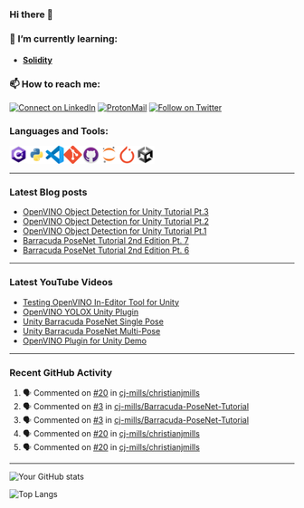 ### Hi there 👋

### 🌱 I’m currently learning:
* #### [Solidity]

### 📫 How to reach me: 
[![Connect on LinkedIn](https://img.shields.io/badge/--linkedin?label=LinkedIn&logo=LinkedIn&style=social)](https://www.linkedin.com/in/christianjmills/) [![ProtonMail](https://img.shields.io/badge/--email?label=ProtonMail&logo=ProtonMail&style=social)](mailto:christian@christianjmills.com) [![Follow on Twitter](https://img.shields.io/badge/--twitter?label=Twitter&logo=Twitter&style=social)](https://twitter.com/cdotjdotmills)


### Languages and Tools:

[<img align="left" alt="CSharp" width="32px" src="https://github.com/cj-mills/cj-mills/raw/main/icons/csharp/csharp.png" />][csharp]

[<img align="left" alt="Python" width="32px" src="https://github.com/cj-mills/cj-mills/raw/main/icons/python/python.png" />][python]

[<img align="left" alt="Visual Studio Code" width="32px" src="https://raw.githubusercontent.com/github/explore/80688e429a7d4ef2fca1e82350fe8e3517d3494d/topics/visual-studio-code/visual-studio-code.png" />][vscode]

[<img align="left" alt="Git" width="32px" src="https://github.com/cj-mills/cj-mills/raw/main/icons/git/git.png" />][git]

[<img align="left" alt="GitHub" width="32px" src="https://github.com/cj-mills/cj-mills/raw/main/icons/github/github.png" />][github]

[<img align="left" alt="GitHub" width="32px" src="https://github.com/github/explore/raw/b71c44e3113f74876a894853d0543eb918510365/topics/jupyter-notebook/jupyter-notebook.png" />][jupyter-notebook]

[<img align="left" alt="PyTorch" width="32px" src="https://github.com/cj-mills/cj-mills/raw/main/icons/pytorch/pytorch.png" />][pytorch]

[<img align="left" alt="PyTorch" width="32px" src="https://github.com/cj-mills/cj-mills/raw/main/icons/unity/unity.png" />][unity]

<!-- [<img align="left" alt="Terminal" width="32px" src="https://raw.githubusercontent.com/github/explore/80688e429a7d4ef2fca1e82350fe8e3517d3494d/topics/terminal/terminal.png" />][website-tags] -->

<!-- [<img align="left" alt="Solidity" width="32px" src="https://github.com/github/explore/raw/b71c44e3113f74876a894853d0543eb918510365/topics/solidity/solidity.png" />][solidity] -->

<br/>
<br/>


---
### Latest Blog posts
<!-- BLOG-POST-LIST:START -->
- [OpenVINO Object Detection for Unity Tutorial Pt.3](https://christianjmills.com/OpenVINO-Object-Detection-for-Unity-Tutorial-3/)
- [OpenVINO Object Detection for Unity Tutorial Pt.2](https://christianjmills.com/OpenVINO-Object-Detection-for-Unity-Tutorial-2/)
- [OpenVINO Object Detection for Unity Tutorial Pt.1](https://christianjmills.com/OpenVINO-Object-Detection-for-Unity-Tutorial-1/)
- [Barracuda PoseNet Tutorial 2nd Edition Pt. 7](https://christianjmills.com/Barracuda-PoseNet-Tutorial-V2-7/)
- [Barracuda PoseNet Tutorial 2nd Edition Pt. 6](https://christianjmills.com/Barracuda-PoseNet-Tutorial-V2-6/)
<!-- BLOG-POST-LIST:END -->



---
### Latest YouTube Videos
<!-- YOUTUBE:START -->
- [Testing OpenVINO In-Editor Tool for Unity](https://www.youtube.com/watch?v=9n2UwCK2OoM)
- [OpenVINO YOLOX Unity Plugin](https://www.youtube.com/watch?v=opClIrHumzI)
- [Unity Barracuda PoseNet Single Pose](https://www.youtube.com/watch?v=KQyJgXss9NA)
- [Unity Barracuda PoseNet Multi-Pose](https://www.youtube.com/watch?v=F995ZadTZik)
- [OpenVINO Plugin for Unity Demo](https://www.youtube.com/watch?v=uSmczpnPam8)
<!-- YOUTUBE:END -->


---
### Recent GitHub Activity
<!--START_SECTION:activity-->
1. 🗣 Commented on [#20](https://github.com/cj-mills/christianjmills/issues/20) in [cj-mills/christianjmills](https://github.com/cj-mills/christianjmills)
2. 🗣 Commented on [#3](https://github.com/cj-mills/Barracuda-PoseNet-Tutorial/issues/3) in [cj-mills/Barracuda-PoseNet-Tutorial](https://github.com/cj-mills/Barracuda-PoseNet-Tutorial)
3. 🗣 Commented on [#3](https://github.com/cj-mills/Barracuda-PoseNet-Tutorial/issues/3) in [cj-mills/Barracuda-PoseNet-Tutorial](https://github.com/cj-mills/Barracuda-PoseNet-Tutorial)
4. 🗣 Commented on [#20](https://github.com/cj-mills/christianjmills/issues/20) in [cj-mills/christianjmills](https://github.com/cj-mills/christianjmills)
5. 🗣 Commented on [#20](https://github.com/cj-mills/christianjmills/issues/20) in [cj-mills/christianjmills](https://github.com/cj-mills/christianjmills)
<!--END_SECTION:activity-->

---
<!-- Dark Mode -->
![Your GitHub stats](https://github-readme-stats.vercel.app/api?username=cj-mills&show_icons=true&hide_border=true&theme=github_dark)

![Top Langs](https://github-readme-stats.vercel.app/api/top-langs/?username=cj-mills&layout=compact&show_icons=true&hide_border=true&theme=github_dark&&hide=ASP.NET,ShaderLab&langs_count=6)


[website]: https://christianjmills.com
[website-tags]: https://christianjmills.com/categories
[website-python]: https://christianjmills.com/categories/#python
[vscode]: https://code.visualstudio.com/
[python]: https://www.python.org/
[github]: https://github.com/
[git]: https://git-scm.com/
[jupyter-notebook]: https://jupyter.org/
[pytorch]: https://pytorch.org/
[unity]: https://unity.com/
[csharp]: https://docs.microsoft.com/en-us/dotnet/csharp/


[bash]: https://www.gnu.org/software/bash/
[solidity]: https://soliditylang.org/

<!--
**cj-mills/cj-mills** is a ✨ _special_ ✨ repository because its `README.md` (this file) appears on your GitHub profile.

Here are some ideas to get you started:

- 🔭 I’m currently working on ...
- 🌱 I’m currently learning ...
- 👯 I’m looking to collaborate on ...
- 🤔 I’m looking for help with ...
- 💬 Ask me about ...
- 📫 How to reach me: ...
- 😄 Pronouns: ...
- ⚡ Fun fact: ...
-->
